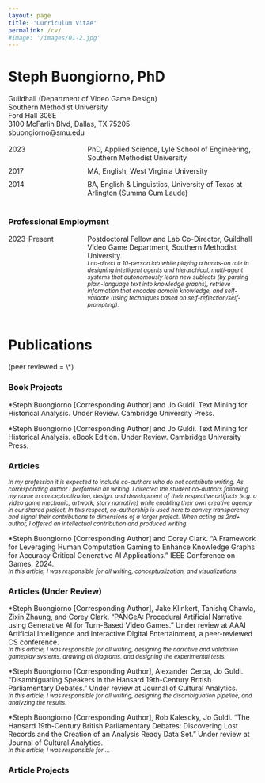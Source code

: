 ```yaml
---
layout: page
title: 'Curriculum Vitae'
permalink: /cv/
#image: '/images/01-2.jpg'
---
```


<div>
<h1>Steph Buongiorno, PhD</h1>
</div>

<div>
Guildhall (Department of Video Game Design) <br>
Southern Methodist University <br>
Ford Hall 306E <br>
3100 McFarlin Blvd, Dallas, TX 75205 <br>
sbuongiorno@smu.edu <br>
</div>
<br>
<style>
  .spaced-list {
    display: grid;
    grid-template-columns: 150px 1fr;
    gap: 10px;
  }
</style>

<div class="spaced-list">
  <div>2023</div>
  <div>PhD, Applied Science, Lyle School of Engineering, Southern Methodist University</div>
  <div>2017</div>
  <div>MA, English, West Virginia University</div>
  <div>2014</div>
  <div>BA, English & Linguistics, University of Texas at Arlington (Summa Cum Laude)</div>
</div>

<br>

<h3>Professional Employment</h3>
<div class="spaced-list">
  <div>2023-Present</div>
  <div>
    Postdoctoral Fellow and Lab Co-Director, Guildhall Video Game Department, Southern Methodist University.<br>
    <small><i>I co-direct a 10-person lab while playing a hands-on role in designing intelligent agents and hierarchical, multi-agent systems that autonomously learn new subjects (by parsing plain-language text into knowledge graphs), retrieve information that encodes domain knowledge, and self-validate (using techniques based on self-reflection/self-prompting).</i></small>
  </div>
</div>

<br>

<h1>Publications</h1> 
(peer reviewed = \*)

<h3>Book Projects</h3>

<p>*Steph Buongiorno [Corresponding Author] and Jo Guldi. Text Mining for Historical Analysis. Under Review. Cambridge University Press.</p>

<p>*Steph Buongiorno [Corresponding Author] and Jo Guldi. Text Mining for Historical Analysis. eBook Edition. Under Review. Cambridge University Press.</p> 

<h3>Articles</h3>

<p><small><i>In my profession it is expected to include co-authors who do not contribute writing. As corresponding author I performed all writing. I directed the student co-authors following my name in conceptualization, design, and development of their respective artifacts (e.g. a video game mechanic, artwork, story narrative) while enabling their own creative agency in our shared project. In this respect, co-authorship is used here to convey transparency and signal their contributions to dimensions of a larger project. When acting as 2nd+ author, I offered an intellectual contribution and produced writing.</i></small></p>

<p>*Steph Buongiorno [Corresponding Author] and Corey Clark. “A Framework for Leveraging Human Computation Gaming to Enhance Knowledge Graphs for Accuracy Critical Generative AI Applications.” IEEE Conference on Games, 2024. <br>
<small><i>In this article, I was responsible for all writing, conceptualization, and visualizations.</i></small></p>

<h3>Articles (Under Review)</h3>

<p>*Steph Buongiorno [Corresponding Author], Jake Klinkert, Tanishq Chawla, Zixin Zhaung, and Corey Clark. “PANGeA: Procedural Artificial Narrative using Generative AI for Turn-Based Video Games.” Under review at AAAI Artificial Intelligence and Interactive Digital Entertainment, a peer-reviewed CS conference. <br>
<small><i>In this article, I was responsible for all writing, designing the narrative and validation gameplay systems, drawing all diagrams, and designing the experimental tests.</i></small></p>

<p>*Steph Buongiorno [Corresponding Author], Alexander Cerpa, Jo Guldi. “Disambiguating Speakers in the Hansard 19th-Century British Parliamentary Debates.” Under review at Journal of Cultural Analytics. <br>
<small><i>In this article, I was responsible for all writing, designing the disambiguation pipeline, and analyzing the results.</i></small></p>

<p>*Steph Buongiorno [Corresponding Author], Rob Kalescky, Jo Guldi. “The Hansard 19th-Century British Parliamentary Debates: Discovering Lost Records and the Creation of an Analysis Ready Data Set.” Under review at Journal of Cultural Analytics. <br> 
<small><i>In this article, I was responsible for ... </i></small></p>

<h3>Article Projects</h3>
